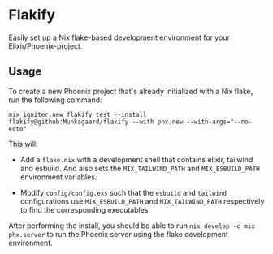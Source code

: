 # Flakify

Easily set up a Nix flake-based development environment for your
Elixir/Phoenix-project.

## Usage

To create a new Phoenix project that's already initialized with a Nix flake, run the following command:

```
mix igniter.new flakify_test --install flakify@github:Munksgaard/flakify --with phx.new --with-args="--no-ecto"
```

This will:

 - Add a `flake.nix` with a development shell that contains elixir, tailwind and
   esbuild. And also sets the `MIX_TAILWIND_PATH` and `MIX_ESBUILD_PATH`
   environment variables.

 - Modify `config/config.exs` such that the `esbuild` and `tailwind`
   configurations use `MIX_ESBUILD_PATH` and `MIX_TAILWIND_PATH` respectively to
   find the corresponding executables.

After performing the install, you should be able to run `nix develop -c mix
phx.server` to run the Phoenix server using the flake development environment.
